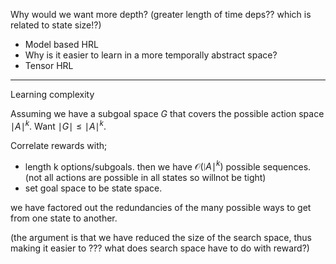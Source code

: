
Why would we want more depth? (greater length of time deps?? which is related to state size!?)





- Model based HRL
- Why is it easier to learn in a more temporally abstract space?
- Tensor HRL



***

Learning complexity

Assuming we have a subgoal space $G$ that covers the possible action space $\mid A\mid^k$.
Want $\mid G \mid \le \mid A\mid^k$.


Correlate rewards with;
- length k options/subgoals. then we have $\mathcal O(\mid A \mid^k)$ possible sequences. (not all actions are possible in all states so willnot be tight)
- set goal space to be state space.

we have factored out the redundancies of the many possible ways to get from one state to another.


(the argument is that we have reduced the size of the search space, thus making it easier to ??? what does search space have to do with reward?)
